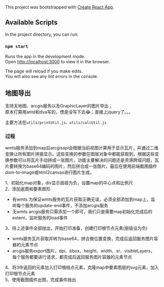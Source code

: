This project was bootstrapped with [Create React App](https://github.com/facebook/create-react-app).

## Available Scripts

In the project directory, you can run:

### `npm start`

Runs the app in the development mode.<br>
Open [http://localhost:3000](http://localhost:3000) to view it in the browser.

The page will reload if you make edits.<br>
You will also see any lint errors in the console.


## 地图导出
支持天地图、arcgis服务以及GraphicLayer的图片导出；   
原本打算用antd和dva写的，愣是没写下去😂；直接上jquery了。。。

主要方法在`utils/printUtil.js、utils/calcUtil.js`

### 过程

wmts服务添加到map后arcgisapi会根据当前视图计算用于显示瓦片，并通过二维变换让所有图片拼接显示。这些变换的参数在图层对象中都能获取到，根据这些变换参数可以将瓦片手动拼成一张图片。功能主要解决的问题还是资源跨域问题，瓦片要转换为base64编码的图片，然后拼合成一张图片，最后在使用前端截图插件dom-to-image或html2canvas进行图片生成。

1、初始化map对象，div显示层级为负，设置map的中心点和比例尺  
2、添加底图和要素图形   

- 有wmts
为保证wmts服务的瓦片获取正确无误，必须全部添加到map上，监听每个服务的update-end事件，不添加arcgis服务
- 无wmts
arcgis服务只需添加一个即可，我们只是需要map初始化完成后的extent，监听服务的load事件

3、待上述事件全部抛出，开始打印准备，创建打印根节点元素(层级设为负)   

- wmts服务瓦片获取并转为base64，拼合做位置变换，完成后返回服务图片容器的元素节点
- arcgis服务export图片，dpi、bbox、height、width、sr、visibleLayers，每个服务都要进行请求，都完成后返回服务图片容器的元素节点

4、将3中返回的元素加入打印根结点元素，克隆map中要素图层的svg元素，加入打印根节点元素  
5、使用截图插件出图，完成事件抛出
